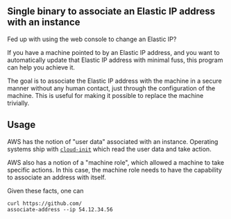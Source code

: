 Single binary to associate an Elastic IP address with an instance
-----------------------------------------------------------------

Fed up with using the web console to change an Elastic IP?

If you have a machine pointed to by an Elastic IP address, and you want to
automatically update that Elastic IP address with minimal fuss, this program
can help you achieve it.

The goal is to associate the Elastic IP address with the machine in a secure
manner without any human contact, just through the configuration of the
machine. This is useful for making it possible to replace the machine trivially.

## Usage

AWS has the notion of "user data" associated with an instance. Operating systems
ship with [`cloud-init`](http://cloudinit.readthedocs.org/en/latest/) which
read the user data and take action.

AWS also has a notion of a "machine role", which allowed a machine to take
specific actions. In this case, the machine role needs to have the capability
to associate an address with itself.

Given these facts, one can

```
curl https://github.com/
associate-address --ip 54.12.34.56
```
